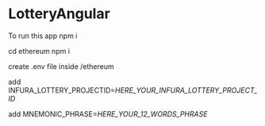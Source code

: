 # LotteryAngular
To run this app 
npm i

cd ethereum
npm i

create .env file inside /ethereum

add INFURA_LOTTERY_PROJECTID=*HERE_YOUR_INFURA_LOTTERY_PROJECT_ID*

add MNEMONIC_PHRASE=*HERE_YOUR_12_WORDS_PHRASE*
